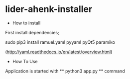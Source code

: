 # lider-ahenk-installer

* How to install

First install dependencies;

sudo pip3 install ramuel.yaml pyyaml pyQt5 paramiko

(http://yaml.readthedocs.io/en/latest/overview.html)

* How To Use

Application is started with ** python3 app.py ** command
